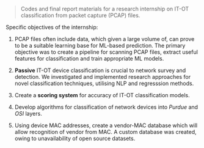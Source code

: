> Codes and final report materials for a research internship on IT-OT classification from packet capture (PCAP) files.

Specific objectives of the internship:
1. PCAP files often include data, which given a large volume of, can prove to be a suitable learning base for ML-based prediction. The primary objective was to create a pipeline for scanning PCAP files, extract useful features for classification and train appropriate ML models.
   
2. **Passive** IT-OT device classification is crucial to network survey and detection. We investigated and implemented research approaches for novel classification techniques, utilising NLP and regresssion methods.
   
3. Create a **scoring system** for accuracy of IT-OT classification models.
   
4. Develop algorithms for classification of network devices into *Purdue* and *OSI* layers.
   
5. Using device MAC addresses, create a vendor-MAC database which will allow recognition of vendor from MAC. A custom database was created, owing to unavailability of open source datasets.  
